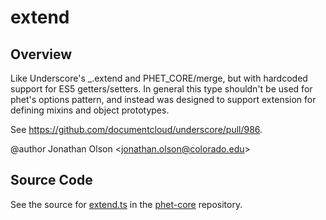 # extend

## Overview

Like Underscore's _.extend and PHET_CORE/merge, but with hardcoded support for ES5 getters/setters. In general this
type shouldn't be used for phet's options pattern, and instead was designed to support extension for defining
mixins and object prototypes.

See https://github.com/documentcloud/underscore/pull/986.

@author Jonathan Olson &lt;jonathan.olson@colorado.edu&gt;



## Source Code

See the source for [extend.ts](https://github.com/phetsims/phet-core/blob/main/js/extend.ts) in the [phet-core](https://github.com/phetsims/phet-core) repository.
